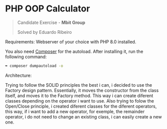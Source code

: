 # PHP OOP Calculator
> Candidate Exercise -  **Mbit Group**
> 
> Solved by Eduardo Ribeiro

Requirements:
Webserver of your choice with PHP 8.0 installed.

You also need [Composer](https://getcomposer.org/) for the autoload. 
After installing it, run the following command:
```bash
➥ composer dumpautoload -o
```

Architecture:

Trying to follow the SOLID principles the best i can, i decided to use the Factory design pattern.
Essentially, it moves the constructor from the class itself, and moves it to the Factory method. This way i can create diferent classes depending on the operator i want to use.
Also trying to folow the Open/Close principle, i created diferent classes for the diferent operators, this way, if i want to add a new operator, for exemple, the remainder operator, i do not need to change an existing class, i can easily create a new one.
